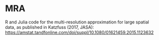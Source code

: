 # MRA
R and Julia code for the multi-resolution approximation for large spatial data, as published in Katzfuss (2017, JASA): https://amstat.tandfonline.com/doi/suppl/10.1080/01621459.2015.1123632
